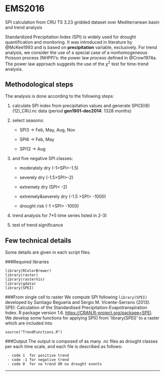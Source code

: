 # EMS2016
SPI calculation from CRU TS 3.23 gridded dataset over Mediterranean basin and trend analysis

Standardized Precipitation Index (SPI) is widely used for drought quantification and monitoring. 
It was introduced in literature by @McKee1993 and is based on **precipitation** variable, exclusively.
For trend analysis, we consider the use of a special case of a nonhomogeneous Poisson process (NHPP)’s: the power law process defined in
@Crow1974a. The power law approach suggests the use of the $\chi^2$ test for time-trend analysis.

## Methodological steps
The analysis is done according to the following steps: 

1) calculate SPI index from precipitation values and generate SPI(3)(6)(12)_CRU.nc data (period **gen1901-dec2014**: 1328 months)

2) select seasons:

    - SPI3  ->  Feb, May, Aug, Nov
    
    - SPI6  ->  Feb, May
    
    - SPI12 ->  Aug

3)  and five negative SPI classes:

    - moderately dry (-1>SPI>-1.5)
    
    - severely dry (-1.5>SPI>-2)
    
    - extremely dry (SPI< -2)
    
    - extremely&severely dry (-1.5 >SPI> -1000)
    
    - drought risk (-1 >SPI> -1000)
    
 4) trend analysis for 7*5 time series listed in 2-3)
 
 5) test of trend significance


## Few technical details
Some details are given in each script files.


###Required libraries
```{r Library, include=FALSE}
library(RColorBrewer)
library(raster)
library(rasterVis)
library(gdata)
library(SPEI)
```

###From single cell to raster
We compute SPI following `library(SPEI)` developed by Santiago Beguería and Sergio M. Vicente-Serrano (2013). SPEI: Calculation of the Standardised
Precipitation-Evapotranspiration Index. R package version 1.6. https://CRAN.R-project.org/package=SPEI.
We develop some functions for applying SPI() from 'library(SPEI)' to a raster which are included into

```{r Functions, include=FALSE}
source("TrendFunctions.R")
```
###Output
The output is composed of as many .nc files as drought classes per each time scale, and each file is described as follows:

     - code 1  for positive trend
     - code -1 for negative trend
     - code 0  for no trend OR no drought events  
---------------------------------------------------------------
